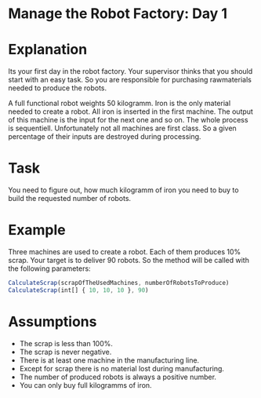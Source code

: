 # Manage the Robot Factory: Day 1


# Explanation

Its your first day in the robot factory. Your supervisor thinks that you should start with an easy task. So you are responsible for purchasing rawmaterials needed to produce the robots.

A full functional robot weights 50 kilogramm. Iron is the only material needed to create a robot. All iron is inserted in the first machine. The output of this machine is the input for the next one and so on. The whole process is sequentiell. Unfortunately not all machines are first class. So a given percentage of their inputs are destroyed during processing.

# Task
You need to figure out, how much kilogramm of iron you need to buy to build the requested number of robots.

# Example
Three machines are used to create a robot. Each of them produces 10% scrap. Your target is to deliver 90 robots. So the method will be called with the following parameters:
```javascript
CalculateScrap(scrapOfTheUsedMachines, numberOfRobotsToProduce)
CalculateScrap(int[] { 10, 10, 10 }, 90)
```

# Assumptions
* The scrap is less than 100%.
* The scrap is never negative.
* There is at least one machine in the manufacturing line.
* Except for scrap there is no material lost during manufacturing.
* The number of produced robots is always a positive number.
* You can only buy full kilogramms of iron.
